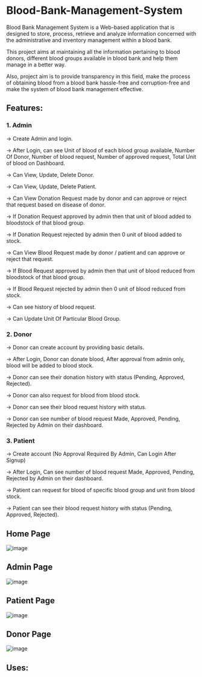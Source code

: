 # Blood-Bank-Management-System
Blood Bank Management System is a Web-based application that is designed to store, process, retrieve and analyze information concerned with the administrative and inventory management within a blood bank.

This project aims at maintaining all the information pertaining to blood donors, different blood groups available in blood bank and help them manage in a better way.

Also, project aim is to provide transparency in this field, make the process of obtaining blood from a blood bank hassle-free and corruption-free and make  the system of blood bank management effective. 

## Features:

### 1. Admin
-> Create Admin and login.

-> After Login, can see Unit of blood of each blood group available, Number Of Donor, Number of blood request, Number of approved request, Total Unit of blood on Dashboard.

-> Can View, Update, Delete Donor.

-> Can View, Update, Delete Patient.

-> Can View Donation Request made by donor and can approve or reject that request based on disease of donor.

-> If Donation Request approved by admin then that unit of blood added to bloodstock of that blood group.

-> If Donation Request rejected by admin then 0 unit of blood added to stock.

-> Can View Blood Request made by donor / patient and can approve or reject that request.

-> If Blood Request approved by admin then that unit of blood reduced from bloodstock of that blood group.

-> If Blood Request rejected by admin then 0 unit of blood reduced from stock.

-> Can see history of blood request.

-> Can Update Unit Of Particular Blood Group.

### 2. Donor
-> Donor can create account by providing basic details.

-> After Login, Donor can donate blood, After approval from admin only, blood will be added to blood stock.

-> Donor can see their donation history with status (Pending, Approved, Rejected).

-> Donor can also request for blood from blood stock.

-> Donor can see their blood request history with status.

-> Donor can see number of blood request Made, Approved, Pending, Rejected by Admin on their dashboard.

### 3. Patient

-> Create account (No Approval Required By Admin, Can Login After Signup)

-> After Login, Can see number of blood request Made, Approved, Pending, Rejected by Admin on their dashboard.

-> Patient can request for blood of specific blood group and unit from blood stock.

-> Patient can see their blood request history with status (Pending, Approved, Rejected).

## Home Page
![image](https://user-images.githubusercontent.com/67548404/165465610-b2e03664-0962-48ae-8470-02a8b9e3473c.png)

## Admin Page
![image](https://user-images.githubusercontent.com/67548404/165742570-75555a66-f912-454f-ac6a-fdda72f4f854.png)

## Patient Page
![image](https://user-images.githubusercontent.com/67548404/165918340-37edd5fa-0c89-4e9c-84ee-01a2b1efb9c0.png)

## Donor Page
![image](https://user-images.githubusercontent.com/67548404/166131224-cfe676e1-66ef-41a1-8520-e7ab11296035.png)

## Uses:

